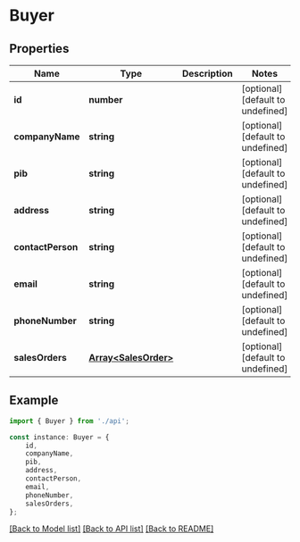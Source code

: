 # Buyer


## Properties

Name | Type | Description | Notes
------------ | ------------- | ------------- | -------------
**id** | **number** |  | [optional] [default to undefined]
**companyName** | **string** |  | [optional] [default to undefined]
**pib** | **string** |  | [optional] [default to undefined]
**address** | **string** |  | [optional] [default to undefined]
**contactPerson** | **string** |  | [optional] [default to undefined]
**email** | **string** |  | [optional] [default to undefined]
**phoneNumber** | **string** |  | [optional] [default to undefined]
**salesOrders** | [**Array&lt;SalesOrder&gt;**](SalesOrder.md) |  | [optional] [default to undefined]

## Example

```typescript
import { Buyer } from './api';

const instance: Buyer = {
    id,
    companyName,
    pib,
    address,
    contactPerson,
    email,
    phoneNumber,
    salesOrders,
};
```

[[Back to Model list]](../README.md#documentation-for-models) [[Back to API list]](../README.md#documentation-for-api-endpoints) [[Back to README]](../README.md)

